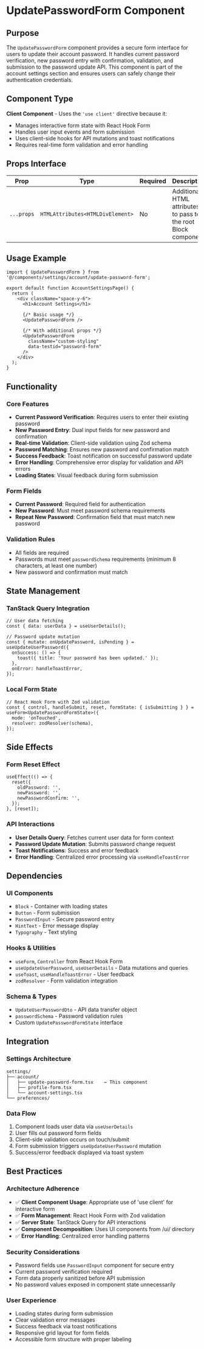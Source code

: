 # UpdatePasswordForm Component

## Purpose

The `UpdatePasswordForm` component provides a secure form interface for users to update their account password. It handles current password verification, new password entry with confirmation, validation, and submission to the password update API. This component is part of the account settings section and ensures users can safely change their authentication credentials.

## Component Type

**Client Component** - Uses the `'use client'` directive because it:
- Manages interactive form state with React Hook Form
- Handles user input events and form submission
- Uses client-side hooks for API mutations and toast notifications
- Requires real-time form validation and error handling

## Props Interface

| Prop | Type | Required | Description |
|------|------|----------|-------------|
| `...props` | `HTMLAttributes<HTMLDivElement>` | No | Additional HTML attributes to pass to the root Block component |

## Usage Example

```tsx
import { UpdatePasswordForm } from '@/components/settings/account/update-password-form';

export default function AccountSettingsPage() {
  return (
    <div className="space-y-6">
      <h1>Account Settings</h1>
      
      {/* Basic usage */}
      <UpdatePasswordForm />
      
      {/* With additional props */}
      <UpdatePasswordForm 
        className="custom-styling"
        data-testid="password-form"
      />
    </div>
  );
}
```

## Functionality

### Core Features
- **Current Password Verification**: Requires users to enter their existing password
- **New Password Entry**: Dual input fields for new password and confirmation
- **Real-time Validation**: Client-side validation using Zod schema
- **Password Matching**: Ensures new password and confirmation match
- **Success Feedback**: Toast notification on successful password update
- **Error Handling**: Comprehensive error display for validation and API errors
- **Loading States**: Visual feedback during form submission

### Form Fields
- **Current Password**: Required field for authentication
- **New Password**: Must meet password schema requirements
- **Repeat New Password**: Confirmation field that must match new password

### Validation Rules
- All fields are required
- Passwords must meet `passwordSchema` requirements (minimum 8 characters, at least one number)
- New password and confirmation must match

## State Management

### TanStack Query Integration
```tsx
// User data fetching
const { data: userData } = useUserDetails();

// Password update mutation
const { mutate: onUpdatePassword, isPending } = useUpdateUserPassword({
  onSuccess: () => {
    toast({ title: 'Your password has been updated.' });
  },
  onError: handleToastError,
});
```

### Local Form State
```tsx
// React Hook Form with Zod validation
const { control, handleSubmit, reset, formState: { isSubmitting } } = useForm<UpdatePasswordFormState>({
  mode: 'onTouched',
  resolver: zodResolver(schema),
});
```

## Side Effects

### Form Reset Effect
```tsx
useEffect(() => {
  reset({
    oldPassword: '',
    newPassword: '',
    newPasswordConfirm: '',
  });
}, [reset]);
```

### API Interactions
- **User Details Query**: Fetches current user data for form context
- **Password Update Mutation**: Submits password change request
- **Toast Notifications**: Success and error feedback
- **Error Handling**: Centralized error processing via `useHandleToastError`

## Dependencies

### UI Components
- `Block` - Container with loading states
- `Button` - Form submission
- `PasswordInput` - Secure password entry
- `HintText` - Error message display
- `Typography` - Text styling

### Hooks & Utilities
- `useForm`, `Controller` from React Hook Form
- `useUpdateUserPassword`, `useUserDetails` - Data mutations and queries
- `useToast`, `useHandleToastError` - User feedback
- `zodResolver` - Form validation integration

### Schema & Types
- `UpdateUserPasswordDto` - API data transfer object
- `passwordSchema` - Password validation rules
- Custom `UpdatePasswordFormState` interface

## Integration

### Settings Architecture
```
settings/
├── account/
│   ├── update-password-form.tsx    ← This component
│   ├── profile-form.tsx
│   └── account-settings.tsx
└── preferences/
```

### Data Flow
1. Component loads user data via `useUserDetails`
2. User fills out password form fields
3. Client-side validation occurs on touch/submit
4. Form submission triggers `useUpdateUserPassword` mutation
5. Success/error feedback displayed via toast system

## Best Practices

### Architecture Adherence
- ✅ **Client Component Usage**: Appropriate use of 'use client' for interactive form
- ✅ **Form Management**: React Hook Form with Zod validation
- ✅ **Server State**: TanStack Query for API interactions
- ✅ **Component Decomposition**: Uses UI components from /ui/ directory
- ✅ **Error Handling**: Centralized error handling patterns

### Security Considerations
- Password fields use `PasswordInput` component for secure entry
- Current password verification required
- Form data properly sanitized before API submission
- No password values exposed in component state unnecessarily

### User Experience
- Loading states during form submission
- Clear validation error messages
- Success feedback via toast notifications
- Responsive grid layout for form fields
- Accessible form structure with proper labeling